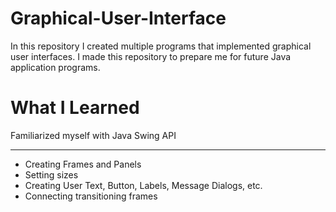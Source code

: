 # Graphical-User-Interface
In this repository I created multiple programs that implemented graphical user interfaces. I made this repository to prepare me for future Java application programs.
# What I Learned
Familiarized myself with Java Swing API
______________________________________________
- Creating Frames and Panels
- Setting sizes 
- Creating User Text, Button, Labels, Message Dialogs, etc.
- Connecting transitioning frames
      
